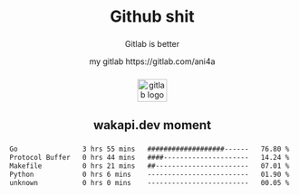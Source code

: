 <h1 align="center">Github shit</h1>

###

<p align="center">Gitlab is better</p>

<p align="center">my gitlab https://gitlab.com/ani4a</p>

###

<div align="center">
  <img src="https://cdn.jsdelivr.net/gh/devicons/devicon/icons/gitlab/gitlab-original.svg" height="40" width="52" alt="gitlab logo"  />
</div>

###

<h2 align="center">wakapi.dev moment</h2>

###

<!--START_SECTION:waka-->

```txt
Go                3 hrs 55 mins   ###################------   76.80 %
Protocol Buffer   0 hrs 44 mins   ####---------------------   14.24 %
Makefile          0 hrs 21 mins   ##-----------------------   07.01 %
Python            0 hrs 6 mins    -------------------------   01.90 %
unknown           0 hrs 0 mins    -------------------------   00.05 %
```

<!--END_SECTION:waka-->

###
